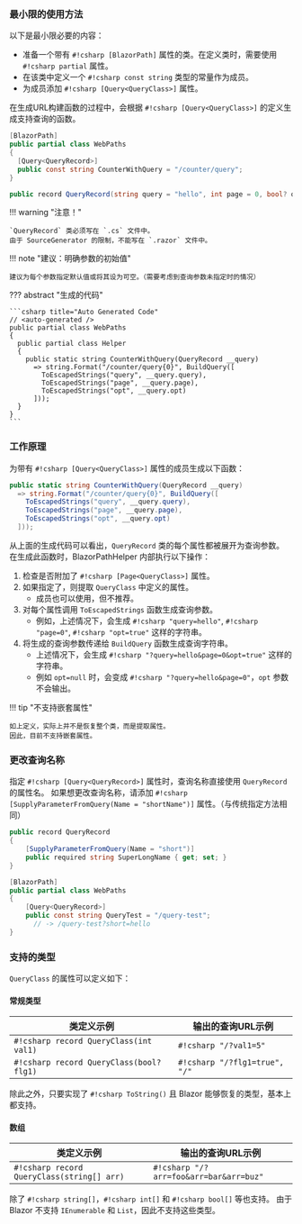 ### 最小限的使用方法

以下是最小限必要的内容：

* 准备一个带有 `#!csharp [BlazorPath]` 属性的类。在定义类时，需要使用 `#!csharp partial` 属性。
* 在该类中定义一个 `#!csharp const string` 类型的常量作为成员。
* 为成员添加 `#!csharp [Query<QueryClass>]` 属性。

在生成URL构建函数的过程中，会根据 `#!csharp [Query<QueryClass>]` 的定义生成支持查询的函数。

```csharp title="WebPaths.cs"
[BlazorPath]
public partial class WebPaths
{
  [Query<QueryRecord>]
  public const string CounterWithQuery = "/counter/query";
}

public record QueryRecord(string query = "hello", int page = 0, bool? opt = null);
```

!!! warning "注意！"

    `QueryRecord` 类必须写在 `.cs` 文件中。
    由于 SourceGenerator 的限制，不能写在 `.razor` 文件中。

!!! note "建议：明确参数的初始值"

    建议为每个参数指定默认值或将其设为可空。（需要考虑到查询参数未指定时的情况）

??? abstract "生成的代码"

    ```csharp title="Auto Generated Code"
    // <auto-generated />
    public partial class WebPaths
    {
      public partial class Helper
      {
        public static string CounterWithQuery(QueryRecord __query)
          => string.Format("/counter/query{0}", BuildQuery([
            ToEscapedStrings("query", __query.query),
            ToEscapedStrings("page", __query.page),
            ToEscapedStrings("opt", __query.opt)
          ]));
      }
    }
    ```

### 工作原理

为带有 `#!csharp [Query<QueryClass>]` 属性的成员生成以下函数：

```csharp title="Auto Generated Code"
public static string CounterWithQuery(QueryRecord __query)
  => string.Format("/counter/query{0}", BuildQuery([
    ToEscapedStrings("query", __query.query),
    ToEscapedStrings("page", __query.page),
    ToEscapedStrings("opt", __query.opt)
  ]));
```

从上面的生成代码可以看出，`QueryRecord` 类的每个属性都被展开为查询参数。
在生成此函数时，BlazorPathHelper 内部执行以下操作：

1. 检查是否附加了 `#!csharp [Page<QueryClass>]` 属性。
2. 如果指定了，则提取 `QueryClass` 中定义的属性。
    - 成员也可以使用，但不推荐。
3. 对每个属性调用 `ToEscapedStrings` 函数生成查询参数。
    - 例如，上述情况下，会生成 `#!csharp "query=hello"`, `#!csharp "page=0"`, `#!csharp "opt=true"` 这样的字符串。
4. 将生成的查询参数传递给 `BuildQuery` 函数生成查询字符串。
    - 上述情况下，会生成 `#!csharp "?query=hello&page=0&opt=true"` 这样的字符串。
    - 例如 `opt=null` 时，会变成 `#!csharp "?query=hello&page=0"`，`opt` 参数不会输出。

!!! tip "不支持嵌套属性"

    如上定义，实际上并不是恢复整个类，而是提取属性。
    因此，目前不支持嵌套属性。

### 更改查询名称

指定 `#!csharp [Query<QueryRecord>]` 属性时，查询名称直接使用 `QueryRecord` 的属性名。
如果想更改查询名称，请添加 `#!csharp [SupplyParameterFromQuery(Name = "shortName")]` 属性。（与传统指定方法相同）

```csharp title="WebPaths.cs"
public record QueryRecord
{
    [SupplyParameterFromQuery(Name = "short")]
    public required string SuperLongName { get; set; }
}

[BlazorPath]
public partial class WebPaths
{
    [Query<QueryRecord>]
    public const string QueryTest = "/query-test";
      // -> /query-test?short=hello
}
```

### 支持的类型

`QueryClass` 的属性可以定义如下：

#### 常规类型

| 类定义示例                                   | 输出的查询URL示例                 |
| ---------------------------------------- | ----------------------------- |
| `#!csharp record QueryClass(int val1)`   | `#!csharp "/?val1=5"`         |
| `#!csharp record QueryClass(bool? flg1)` | `#!csharp "/?flg1=true", "/"` |

除此之外，只要实现了 `#!csharp ToString()` 且 Blazor 能够恢复的类型，基本上都支持。

#### 数组

| 类定义示例                                   | 输出的查询URL示例                 |
| ---------------------------------------- | ----------------------------- |
| `#!csharp record QueryClass(string[] arr)`   | `#!csharp "/?arr=foo&arr=bar&arr=buz"`|

除了 `#!csharp string[]`，`#!csharp int[]` 和 `#!csharp bool[]` 等也支持。
由于 Blazor 不支持 `IEnumerable` 和 `List`，因此不支持这些类型。